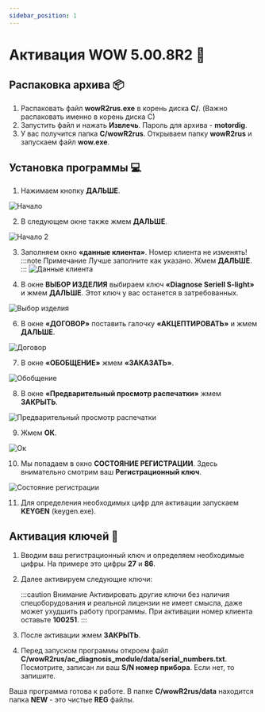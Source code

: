 ```yaml
---
sidebar_position: 1
---
```


# Активация WOW 5.00.8R2 📝

## Распаковка архива 📦

1. Распаковать файл **wowR2rus.exe** в корень диска **C/**. (Важно распаковать именно в корень диска C)
2. Запустить файл и нажать **Извлечь**. Пароль для архива - **motordig**.
3. У вас получится папка **C/wowR2rus**. Открываем папку **wowR2rus** и запускаем файл **wow.exe**.

## Установка программы 💻

1. Нажимаем кнопку **ДАЛЬШЕ**.

![Начало](./img/image1.png)

2. В следующем окне также жмем **ДАЛЬШЕ**.

![Начало 2](./img/image2.png)

3. Заполняем окно **«данные клиента»**. Номер клиента не изменять!
:::note Примечание
Лучше заполните как указано. Жмем **ДАЛЬШЕ**.
:::
![Данные клиента](./img/image3.png)

5. В окне **ВЫБОР ИЗДЕЛИЯ** выбираем ключ **«Diagnose Seriell S-light»** и жмем **ДАЛЬШЕ**. Этот ключ у вас останется в затребованных.

![Выбор изделия](./img/image4.png)

6. В окне **«ДОГОВОР»** поставить галочку **«АКЦЕПТИРОВАТЬ»** и жмем **ДАЛЬШЕ**.

![Договор](./img/image5.png)

7. В окне **«ОБОБЩЕНИЕ»** жмем **«ЗАКАЗАТЬ»**.

![Обобщение](./img/image6.png)

8. В окне **«Предварительный просмотр распечатки»** жмем **ЗАКРЫТЬ**.

![Предварительный просмотр распечатки](./img/image7.png)

9. Жмем **ОК**.

![Ок](./img/image8.png)

10. Мы попадаем в окно **СОСТОЯНИЕ РЕГИСТРАЦИИ**. Здесь внимательно смотрим ваш **Регистрационный ключ**.

![Состояние регистрации](./img/image9.png)

11. Для определения необходимых цифр для активации запускаем **KEYGEN** (keygen.exe).

## Активация ключей 🔑

1. Вводим ваш регистрационный ключ и определяем необходимые цифры. На примере это цифры **27** и **86**.

2. Далее активируем следующие ключи:

   :::caution Внимание
   Активировать другие ключи без наличия спецоборудования и реальной лицензии не имеет смысла, даже может ухудшить работу программы. При активации номер клиента оставьте **100251**.
   :::

3. После активации жмем **ЗАКРЫТЬ**.

4. Перед запуском программы откроем файл **C/wowR2rus/ac_diagnosis_module/data/serial_numbers.txt**. Посмотрите, записан ли ваш **S/N номер прибора**. Если нет, то запишите.

Ваша программа готова к работе. В папке **C/wowR2rus/data** находится папка **NEW** - это чистые **REG** файлы.
